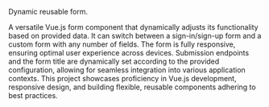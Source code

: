 Dynamic reusable form.

A versatile Vue.js form component that dynamically adjusts its functionality based on provided data. It can switch between a sign-in/sign-up form and a custom form with any number of fields. The form is fully responsive, ensuring optimal user experience across devices. Submission endpoints and the form title are dynamically set according to the provided configuration, allowing for seamless integration into various application contexts. This project showcases proficiency in Vue.js development, responsive design, and building flexible, reusable components adhering to best practices.
